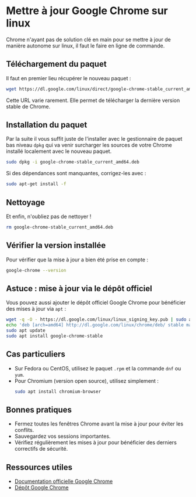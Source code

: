 # Mettre à jour Google Chrome sur linux

Chrome n'ayant pas de solution clé en main pour se mettre à jour de manière autonome sur linux, il faut le faire en ligne de commande.

## Téléchargement du paquet

Il faut en premier lieu récupérer le nouveau paquet :

```sh
wget https://dl.google.com/linux/direct/google-chrome-stable_current_amd64.deb
```

Cette URL varie rarement. Elle permet de télécharger la dernière version stable de Chrome.

## Installation du paquet

Par la suite il vous suffit juste de l'installer avec le gestionnaire de paquet bas niveau `dpkg` qui va venir surcharger les sources de votre Chrome installé localement avec le nouveau paquet.

```sh
sudo dpkg -i google-chrome-stable_current_amd64.deb
```

Si des dépendances sont manquantes, corrigez-les avec :
```sh
sudo apt-get install -f
```

## Nettoyage

Et enfin, n'oubliez pas de nettoyer !

```sh
rm google-chrome-stable_current_amd64.deb
```

## Vérifier la version installée

Pour vérifier que la mise à jour a bien été prise en compte :

```sh
google-chrome --version
```

## Astuce : mise à jour via le dépôt officiel

Vous pouvez aussi ajouter le dépôt officiel Google Chrome pour bénéficier des mises à jour via `apt` :

```sh
wget -q -O - https://dl.google.com/linux/linux_signing_key.pub | sudo apt-key add -
echo 'deb [arch=amd64] http://dl.google.com/linux/chrome/deb/ stable main' | sudo tee /etc/apt/sources.list.d/google-chrome.list
sudo apt update
sudo apt install google-chrome-stable
```

## Cas particuliers
- Sur Fedora ou CentOS, utilisez le paquet `.rpm` et la commande `dnf` ou `yum`.
- Pour Chromium (version open source), utilisez simplement :
  ```sh
  sudo apt install chromium-browser
  ```

## Bonnes pratiques
- Fermez toutes les fenêtres Chrome avant la mise à jour pour éviter les conflits.
- Sauvegardez vos sessions importantes.
- Vérifiez régulièrement les mises à jour pour bénéficier des derniers correctifs de sécurité.

## Ressources utiles
- [Documentation officielle Google Chrome](https://support.google.com/chrome/answer/95414?hl=fr)
- [Dépôt Google Chrome](https://www.google.com/chrome/)

